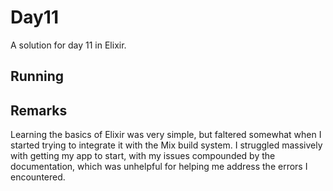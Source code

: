 # Day11

A solution for day 11 in Elixir.

## Running

## Remarks

Learning the basics of Elixir was very simple, but faltered somewhat when I
started trying to integrate it with the Mix build system. I struggled massively
with getting my app to start, with my issues compounded by the documentation,
which was unhelpful for helping me address the errors I encountered.

